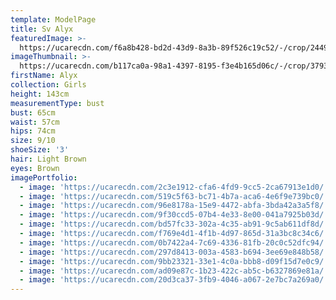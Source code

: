 ```yaml
---
template: ModelPage
title: Sv Alyx
featuredImage: >-
  https://ucarecdn.com/f6a8b428-bd2d-43d9-8a3b-89f526c19c52/-/crop/2449x1427/0,70/-/preview/
imageThumbnail: >-
  https://ucarecdn.com/b117ca0a-98a1-4397-8195-f3e4b165d06c/-/crop/3793x5349/372,0/-/preview/
firstName: Alyx
collection: Girls
height: 143cm
measurementType: bust
bust: 65cm
waist: 57cm
hips: 74cm
size: 9/10
shoeSize: '3'
hair: Light Brown
eyes: Brown
imagePortfolio:
  - image: 'https://ucarecdn.com/2c3e1912-cfa6-4fd9-9cc5-2ca67913e1d0/'
  - image: 'https://ucarecdn.com/519c5f63-bc71-4b7a-aca6-4e6f9e739bc0/'
  - image: 'https://ucarecdn.com/96e8178a-15e9-4472-abfa-3bda42a3a5f8/'
  - image: 'https://ucarecdn.com/9f30ccd5-07b4-4e33-8e00-041a7925b03d/'
  - image: 'https://ucarecdn.com/bd57fc33-302a-4c35-ab91-9c5ab611df8d/'
  - image: 'https://ucarecdn.com/f769e4d1-4f1b-4d97-865d-31a3bc8c34c6/'
  - image: 'https://ucarecdn.com/0b7422a4-7c69-4336-81fb-20c0c52dfc94/'
  - image: 'https://ucarecdn.com/297d8413-003a-4583-b694-3ee69e848b58/'
  - image: 'https://ucarecdn.com/9bb23321-33e1-4c0a-bbb8-d09f15d7e0c9/'
  - image: 'https://ucarecdn.com/ad09e87c-1b23-422c-ab5c-b6327869e81a/'
  - image: 'https://ucarecdn.com/20d3ca37-3fb9-4046-a067-2e7bc7a269a0/'
---
```


